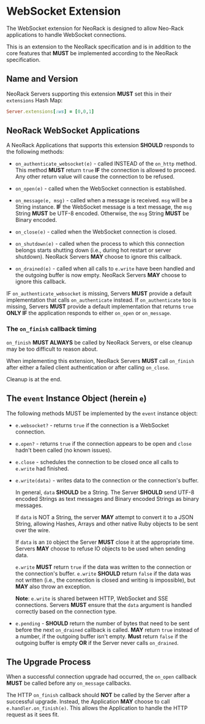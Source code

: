 # WebSocket Extension

The WebSocket extension for NeoRack is designed to allow Neo-Rack applications to handle WebSocket connections.

This is an extension to the NeoRack specification and is in addition to the core features that **MUST** be implemented according to the NeoRack specification.

## Name and Version

NeoRack Servers supporting this extension **MUST** set this in their `extensions` Hash Map:

```ruby
Server.extensions[:ws] = [0,0,1]
```

## NeoRack WebSocket Applications

A NeoRack Applications that supports this extension **SHOULD** responds to the following methods:

* `on_authenticate_websocket(e)` - called INSTEAD of the `on_http` method. This method **MUST** return `true` **IF** the connection is allowed to proceed. Any other return value will cause the connection to be refused.

* `on_open(e)` - called when the WebSocket connection is established.

* `on_message(e, msg)` - called when a message is received. `msg` will be a String instance. **IF** the WebSocket message is a text message, the `msg` String **MUST** be UTF-8 encoded. Otherwise, the `msg` String **MUST** be Binary encoded.

* `on_close(e)` - called when the WebSocket connection is closed.

* `on_shutdown(e)` - called when the process to which this connection belongs starts shutting down (i.e., during hot restart or server shutdown). NeoRack Servers **MAY** choose to ignore this callback.

* `on_drained(e)` - called when all calls to `e.write` have been handled and the outgoing buffer is now empty. NeoRack Servers **MAY** choose to ignore this callback.

IF `on_authenticate_websocket` is missing, Servers **MUST** provide a default implementation that calls `on_authenticate` instead. If `on_authenticate` too is missing, Servers **MUST** provide a default implementation that returns `true` **ONLY IF** the application responds to either `on_open` or `on_message`.

### The `on_finish` callback timing

`on_finish` **MUST ALWAYS** be called by NeoRack Servers, or else cleanup may be too difficult to reason about.

When implementing this extension, NeoRack Servers **MUST** call `on_finish` after either a failed client authentication or after calling `on_close`.

Cleanup is at the end.

## The `event` Instance Object (herein `e`)

The following methods MUST be implemented by the `event` instance object:

* `e.websocket?` - returns `true` if the connection is a WebSocket connection.

* `e.open?` - returns `true` if the connection appears to be open and `close` hadn't been called (no known issues).

* `e.close` - schedules the connection to be closed once all calls to `e.write` had finished.

* `e.write(data)` - writes data to the connection or the connection's buffer.

    In general, `data` **SHOULD** be a String. The Server **SHOULD** send UTF-8 encoded Strings as text messages and Binary encoded Strings as binary messages.

    If `data` is NOT a String, the server **MAY** attempt to convert it to a JSON String, allowing Hashes, Arrays and other native Ruby objects to be sent over the wire.

    If `data` is an `IO` object the Server **MUST** close it at the appropriate time. Servers **MAY** choose to refuse IO objects to be used when sending data.

    `e.write` **MUST** return `true` if the data was written to the connection or the connection's buffer. `e.write` **SHOULD** return `false` if the data was not written (i.e., the connection is closed and writing is impossible), but **MAY** also throw an exception.

    **Note**: `e.write` is shared between HTTP, WebSocket and SSE connections. Servers **MUST** ensure that the `data` argument is handled correctly based on the connection type.

* `e.pending` - **SHOULD** return the number of bytes that need to be sent before the next `on_drained` callback is called. **MAY** return `true` instead of a number, if the outgoing buffer isn't empty. **Must** return `false` if the outgoing buffer is empty **OR** if the Server never calls `on_drained`.

## The Upgrade Process

When a successful connection upgrade had occurred, the `on_open` callback **MUST** be called before any `on_message` callbacks.

The HTTP `on_finish` callback should **NOT** be called by the Server after a successful upgrade. Instead, the Application **MAY** choose to call `e.handler.on_finish(e)`. This allows the Application to handle the HTTP request as it sees fit.

